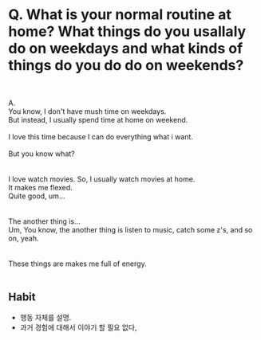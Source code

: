 # Q. What is your normal routine at home? What things do you usallaly do on weekdays and what kinds of things do you do do on weekends?  

<br/>  

A.  
You know, I don't have mush time on weekdays.  
But instead, I usually spend time at home on weekend.  
<br/>
I love this time because I can do everything what i want.  
<br/> 
But you know what?  
<br/>  
I love watch movies.
So, I usually watch movies at home.  
It makes me flexed.  
Quite good, um...  
<br/>  
The another thing is...  
Um, You know, the another thing is listen to music, catch some z's, and so on, yeah.  
<br/>  
These things are makes me full of energy.  
<br/>  
## Habit  
- 행동 자체를 설명.  
- 과거 경험에 대해서 이야기 할 필요 없다,
